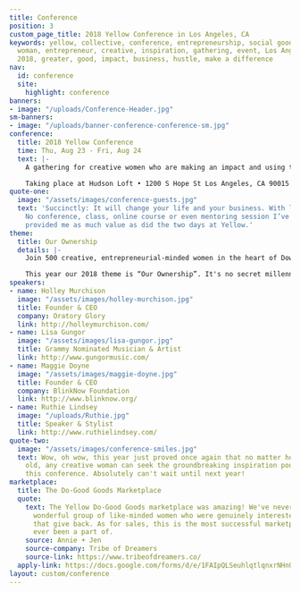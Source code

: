 ```yaml
---
title: Conference
position: 3
custom_page_title: 2018 Yellow Conference in Los Angeles, CA
keywords: yellow, collective, conference, entrepreneurship, social good, bloom, women,
  woman, entrepreneur, creative, inspiration, gathering, event, Los Angeles, august,
  2018, greater, good, impact, business, hustle, make a difference
nav:
  id: conference
  site:
    highlight: conference
banners:
- image: "/uploads/Conference-Header.jpg"
sm-banners:
- image: "/uploads/banner-conference-conference-sm.jpg"
conference:
  title: 2018 Yellow Conference
  time: Thu, Aug 23 - Fri, Aug 24
  text: |-
    A gathering for creative women who are making an impact and using their gifts, skills and talents to serve the greater good.

    Taking place at Hudson Loft • 1200 S Hope St Los Angeles, CA 90015
quote-one:
  image: "/assets/images/conference-guests.jpg"
  text: 'Succinctly: It will change your life and your business. With less brevity:
    No conference, class, online course or even mentoring session I’ve ever had has
    provided me as much value as did the two days at Yellow.'
theme:
  title: Our Ownership
  details: |-
    Join 500 creative, entrepreneurial-minded women in the heart of Downtown Los Angeles for a gathering that is so much more than a conference. This is for the ones who desire to fight for a better tomorrow. The ones who are willing to roll up their sleeves, step out in courage, and use their creativity for good. This is where we come together for the benefit of humankind.

    This year our 2018 theme is “Our Ownership”. It's no secret millennials aren't owning items like cars, houses and music like previous generations. Although we are less inclined to own when it comes to material possessions, what if we were known as a generation who knows how to own _who they are?_ Owning the stories, dreams, visions, passions and abilities we have. Owning the problems of the world instead of turning a blind eye. Owning the fact that we're in this together as global citizens. Join us as we dive into this theme at our 2018 conference.
speakers:
- name: Holley Murchison
  image: "/assets/images/holley-murchison.jpg"
  title: Founder & CEO
  company: Oratory Glory
  link: http://holleymurchison.com/
- name: Lisa Gungor
  image: "/assets/images/lisa-gungor.jpg"
  title: Grammy Nominated Musician & Artist
  link: http://www.gungormusic.com/
- name: Maggie Doyne
  image: "/assets/images/maggie-doyne.jpg"
  title: Founder & CEO
  company: BlinkNow Foundation
  link: http://www.blinknow.org/
- name: Ruthie Lindsey
  image: "/uploads/Ruthie.jpg"
  title: Speaker & Stylist
  link: http://www.ruthielindsey.com/
quote-two:
  image: "/assets/images/conference-smiles.jpg"
  text: Wow, oh wow, this year just proved once again that no matter how young or
    old, any creative woman can seek the groundbreaking inspiration poured out from
    this conference. Absolutely can't wait until next year!
marketplace:
  title: The Do-Good Goods Marketplace
  quote:
    text: The Yellow Do-Good Goods marketplace was amazing! We've never met such a
      wonderful group of like-minded women who were genuinely interested in products
      that give back. As for sales, this is the most successful marketplace we've
      ever been a part of.
    source: Annie + Jen
    source-company: Tribe of Dreamers
    source-link: https://www.tribeofdreamers.co/
  apply-link: https://docs.google.com/forms/d/e/1FAIpQLSeuhlqtlqnxrNHn0DdoFmQdHaO5ouMVwIcPj8Kt_buhJ6uZOA/viewform
layout: custom/conference
---
```



